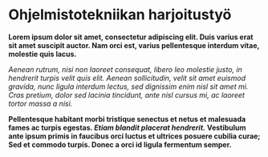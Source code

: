 # Ohjelmistotekniikan harjoitustyö

**Lorem ipsum dolor sit amet, consectetur adipiscing elit. Duis varius erat sit amet suscipit auctor. Nam orci est, varius pellentesque interdum vitae, molestie quis lacus.**

*Aenean rutrum, nisi non laoreet consequat, libero leo molestie justo, in hendrerit turpis velit quis elit. Aenean sollicitudin, velit sit amet euismod gravida, nunc ligula interdum lectus, sed dignissim enim nisl sit amet mi. Cras pretium, dolor sed lacinia tincidunt, ante nisl cursus mi, ac laoreet tortor massa a nisi.*

**Pellentesque habitant morbi tristique senectus et netus et malesuada fames ac turpis egestas. _Etiam blandit placerat hendrerit._ Vestibulum ante ipsum primis in faucibus orci luctus et ultrices posuere cubilia curae; Sed et commodo turpis. Donec a orci id ligula fermentum semper.**